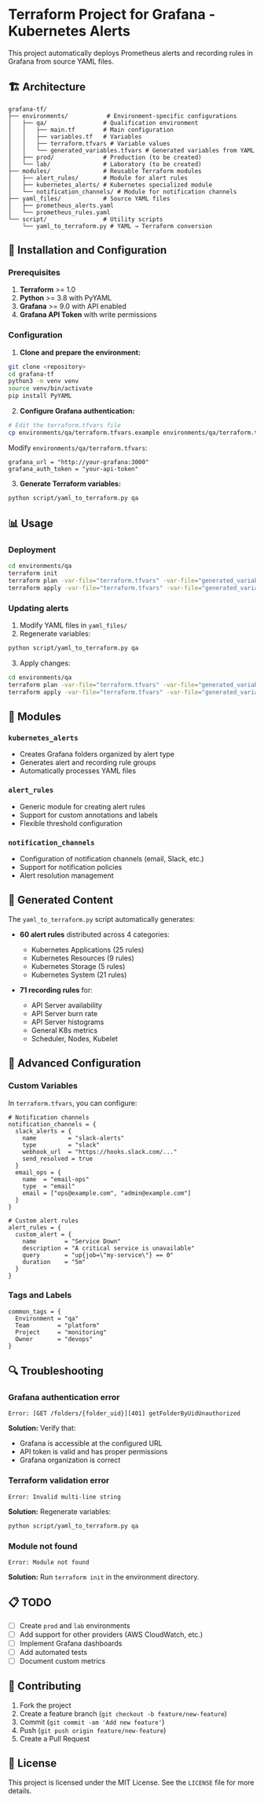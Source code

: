 # Terraform Project for Grafana - Kubernetes Alerts

This project automatically deploys Prometheus alerts and recording rules in Grafana from source YAML files.

## 🏗️ Architecture

```
grafana-tf/
├── environments/           # Environment-specific configurations
│   ├── qa/                # Qualification environment
│   │   ├── main.tf        # Main configuration
│   │   ├── variables.tf   # Variables
│   │   ├── terraform.tfvars # Variable values
│   │   └── generated_variables.tfvars # Generated variables from YAML
│   ├── prod/              # Production (to be created)
│   └── lab/               # Laboratory (to be created)
├── modules/               # Reusable Terraform modules
│   ├── alert_rules/       # Module for alert rules
│   ├── kubernetes_alerts/ # Kubernetes specialized module
│   └── notification_channels/ # Module for notification channels
├── yaml_files/            # Source YAML files
│   ├── prometheus_alerts.yaml
│   └── prometheus_rules.yaml
└── script/                # Utility scripts
    └── yaml_to_terraform.py # YAML → Terraform conversion
```

## 🚀 Installation and Configuration

### Prerequisites

1. **Terraform** >= 1.0
2. **Python** >= 3.8 with PyYAML
3. **Grafana** >= 9.0 with API enabled
4. **Grafana API Token** with write permissions

### Configuration

1. **Clone and prepare the environment:**
```bash
git clone <repository>
cd grafana-tf
python3 -m venv venv
source venv/bin/activate
pip install PyYAML
```

2. **Configure Grafana authentication:**
```bash
# Edit the terraform.tfvars file
cp environments/qa/terraform.tfvars.example environments/qa/terraform.tfvars
```

Modify `environments/qa/terraform.tfvars`:
```hcl
grafana_url = "http://your-grafana:3000"
grafana_auth_token = "your-api-token"
```

3. **Generate Terraform variables:**
```bash
python script/yaml_to_terraform.py qa
```

## 📊 Usage

### Deployment

```bash
cd environments/qa
terraform init
terraform plan -var-file="terraform.tfvars" -var-file="generated_variables.tfvars"
terraform apply -var-file="terraform.tfvars" -var-file="generated_variables.tfvars"
```

### Updating alerts

1. Modify YAML files in `yaml_files/`
2. Regenerate variables:
```bash
python script/yaml_to_terraform.py qa
```
3. Apply changes:
```bash
cd environments/qa
terraform plan -var-file="terraform.tfvars" -var-file="generated_variables.tfvars"
terraform apply -var-file="terraform.tfvars" -var-file="generated_variables.tfvars"
```

## 📁 Modules

### `kubernetes_alerts`
- Creates Grafana folders organized by alert type
- Generates alert and recording rule groups
- Automatically processes YAML files

### `alert_rules`
- Generic module for creating alert rules
- Support for custom annotations and labels
- Flexible threshold configuration

### `notification_channels`
- Configuration of notification channels (email, Slack, etc.)
- Support for notification policies
- Alert resolution management

## 📝 Generated Content

The `yaml_to_terraform.py` script automatically generates:

- **60 alert rules** distributed across 4 categories:
  - Kubernetes Applications (25 rules)
  - Kubernetes Resources (9 rules)
  - Kubernetes Storage (5 rules)  
  - Kubernetes System (21 rules)

- **71 recording rules** for:
  - API Server availability
  - API Server burn rate
  - API Server histograms
  - General K8s metrics
  - Scheduler, Nodes, Kubelet

## 🔧 Advanced Configuration

### Custom Variables

In `terraform.tfvars`, you can configure:

```hcl
# Notification channels
notification_channels = {
  slack_alerts = {
    name         = "slack-alerts"
    type         = "slack"
    webhook_url  = "https://hooks.slack.com/..."
    send_resolved = true
  }
  email_ops = {
    name  = "email-ops"
    type  = "email"
    email = ["ops@example.com", "admin@example.com"]
  }
}

# Custom alert rules
alert_rules = {
  custom_alert = {
    name        = "Service Down"
    description = "A critical service is unavailable"
    query       = "up{job=\"my-service\"} == 0"
    duration    = "5m"
  }
}
```

### Tags and Labels

```hcl
common_tags = {
  Environment = "qa"
  Team        = "platform"
  Project     = "monitoring"
  Owner       = "devops"
}
```

## 🔍 Troubleshooting

### Grafana authentication error
```
Error: [GET /folders/{folder_uid}][401] getFolderByUidUnauthorized
```
**Solution:** Verify that:
- Grafana is accessible at the configured URL
- API token is valid and has proper permissions
- Grafana organization is correct

### Terraform validation error
```
Error: Invalid multi-line string
```
**Solution:** Regenerate variables:
```bash
python script/yaml_to_terraform.py qa
```

### Module not found
```
Error: Module not found
```
**Solution:** Run `terraform init` in the environment directory.

## 📋 TODO

- [ ] Create `prod` and `lab` environments
- [ ] Add support for other providers (AWS CloudWatch, etc.)
- [ ] Implement Grafana dashboards
- [ ] Add automated tests
- [ ] Document custom metrics

## 🤝 Contributing

1. Fork the project
2. Create a feature branch (`git checkout -b feature/new-feature`)
3. Commit (`git commit -am 'Add new feature'`)
4. Push (`git push origin feature/new-feature`)
5. Create a Pull Request

## 📄 License

This project is licensed under the MIT License. See the `LICENSE` file for more details.
